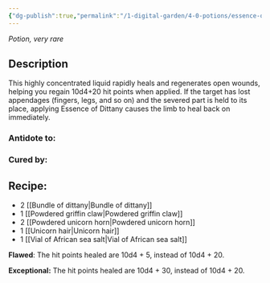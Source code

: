 ```yaml
---
{"dg-publish":true,"permalink":"/1-digital-garden/4-0-potions/essence-of-dittany/","tags":["#potion","extracurricular"]}
---
```


*Potion, very rare* 

## Description

This highly concentrated liquid rapidly heals and regenerates open wounds, helping you regain 10d4+20 hit points when applied. If the target has lost appendages (fingers, legs, and so on) and the severed part is held to its place, applying Essence of Dittany causes the
limb to heal back on immediately.

### Antidote to: 


### Cured by:


## Recipe:

- 2 [[Bundle of dittany\|Bundle of dittany]]
- 1 [[Powdered griffin claw\|Powdered griffin claw]]
- 2 [[Powdered unicorn horn\|Powdered unicorn horn]]
- 1 [[Unicorn hair\|Unicorn hair]]
- 1 [[Vial of African sea salt\|Vial of African sea salt]]

**Flawed**:
The hit points healed are 10d4 + 5, instead of 10d4 + 20.

**Exceptional:** 
The hit points healed are 10d4 + 30, instead of 10d4 + 20.